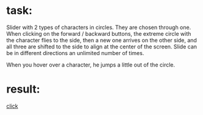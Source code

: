 # task:
Slider with 2 types of characters in circles.
They are chosen through one.
When clicking on the forward / backward buttons, the extreme circle with the character flies to the side, then a new one arrives on the other side, and all three are shifted to the side to align at the center of the screen.
Slide can be in different directions an unlimited number of times.
 
When you hover over a character, he jumps a little out of the circle.

# result:
[click](https://dariashvydka.github.io/test_brights/)

